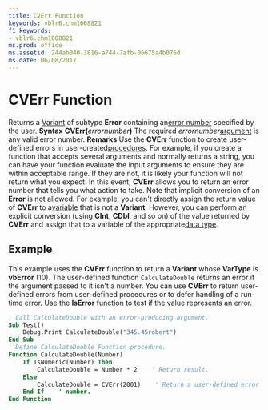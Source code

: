 ```yaml
---
title: CVErr Function
keywords: vblr6.chm1008821
f1_keywords:
- vblr6.chm1008821
ms.prod: office
ms.assetid: 244ab040-3816-a744-7afb-06675a4b076d
ms.date: 06/08/2017
---
```



# CVErr Function



Returns a [Variant](vbe-glossary.md) of subtype **Error** containing an[error number](vbe-glossary.md) specified by the user.
 **Syntax**
 **CVErr(**_errornumber_**)**
The required  _errornumber_[argument](vbe-glossary.md) is any valid error number.
 **Remarks**
Use the **CVErr** function to create user-defined errors in user-created[procedures](vbe-glossary.md). For example, if you create a function that accepts several arguments and normally returns a string, you can have your function evaluate the input arguments to ensure they are within acceptable range. If they are not, it is likely your function will not return what you expect. In this event, **CVErr** allows you to return an error number that tells you what action to take.
Note that implicit conversion of an **Error** is not allowed. For example, you can't directly assign the return value of **CVErr** to a[variable](vbe-glossary.md) that is not a **Variant**. However, you can perform an explicit conversion (using **CInt**, **CDbl**, and so on) of the value returned by **CVErr** and assign that to a variable of the appropriate[data type](vbe-glossary.md).

## Example

This example uses the **CVErr** function to return a **Variant** whose **VarType** is **vbError** (10). The user-defined function `CalculateDouble` returns an error if the argument passed to it isn't a number. You can use **CVErr** to return user-defined errors from user-defined procedures or to defer handling of a run-time error. Use the **IsError** function to test if the value represents an error.


```vb
' Call CalculateDouble with an error-producing argument.
Sub Test()
    Debug.Print CalculateDouble("345.45robert")
End Sub
' Define CalculateDouble Function procedure.
Function CalculateDouble(Number)
    If IsNumeric(Number) Then
        CalculateDouble = Number * 2    ' Return result.
    Else
        CalculateDouble = CVErr(2001)    ' Return a user-defined error 
    End If    ' number.
End Function
```


